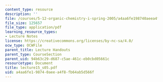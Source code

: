 ```yaml
---
content_type: resource
description: ''
file: /courses/5-12-organic-chemistry-i-spring-2005/a4aa6fe198740aeea4f8fb64ab5d566f_lecture15_s05.pdf
file_size: 125657
file_type: application/pdf
learning_resource_types:
- Lecture Notes
license: https://creativecommons.org/licenses/by-nc-sa/4.0/
ocw_type: OCWFile
parent_title: Lecture Handouts
parent_type: CourseSection
parent_uid: 94b63c29-d687-c5ae-461c-eb0cbd05661c
resourcetype: Document
title: lecture15_s05.pdf
uid: a4aa6fe1-9874-0aee-a4f8-fb64ab5d566f
---
```

